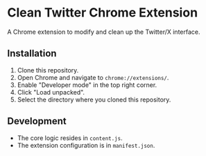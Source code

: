 # Clean Twitter Chrome Extension

A Chrome extension to modify and clean up the Twitter/X interface.

## Installation

1. Clone this repository.
2. Open Chrome and navigate to `chrome://extensions/`.
3. Enable "Developer mode" in the top right corner.
4. Click "Load unpacked".
5. Select the directory where you cloned this repository.

## Development

- The core logic resides in `content.js`.
- The extension configuration is in `manifest.json`. 